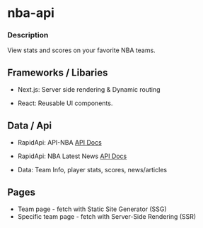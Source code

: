 # nba-api

### Description 
 View stats and scores on your favorite NBA teams.

## Frameworks / Libaries 
- Next.js: Server side rendering & Dynamic routing 

- React: Reusable UI components.  

## Data / Api

- RapidApi: API-NBA
[API Docs](https://rapidapi.com/api-sports/api/api-nba/details)

- RapidApi: NBA Latest News
[API Docs](https://rapidapi.com/savey03/api/nba-latest-news/)

- Data: Team Info, player stats, scores, news/articles

## Pages 
- Team page - fetch with Static Site Generator (SSG)
- Specific team page - fetch with Server-Side Rendering (SSR) 



